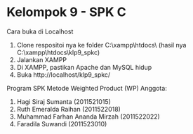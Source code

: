 # Kelompok 9 - SPK C
Cara buka di Localhost
1. Clone respositoi nya ke folder C:\xampp\htdocs\ (hasil nya C:\xampp\htdocs\klp9_spkc)
2. Jalankan XAMPP
3. Di XAMPP, pastikan Apache dan MySQL hidup
4. Buka http://localhost/klp9_spkc/ 

Program SPK Metode Weighted Product (WP)
Anggota:
1. Hagi Siraj Sumanta (2011521015)
2. Ruth Emeralda Raihan (2011522018)
3. Muhammad Farhan Ananda Mirzah (2011522022)
4. Faradila Suwandi (2011523010)
